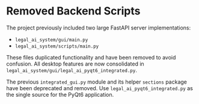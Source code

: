 # Removed Backend Scripts

The project previously included two large FastAPI server implementations:

- `legal_ai_system/gui/main.py`
- `legal_ai_system/scripts/main.py`

These files duplicated functionality and have been removed to avoid confusion.
All desktop features are now consolidated in
`legal_ai_system/gui/legal_ai_pyqt6_integrated.py`.

The previous `integrated_gui.py` module and its helper `sections` package have
been deprecated and removed. Use `legal_ai_pyqt6_integrated.py` as the single
source for the PyQt6 application.
